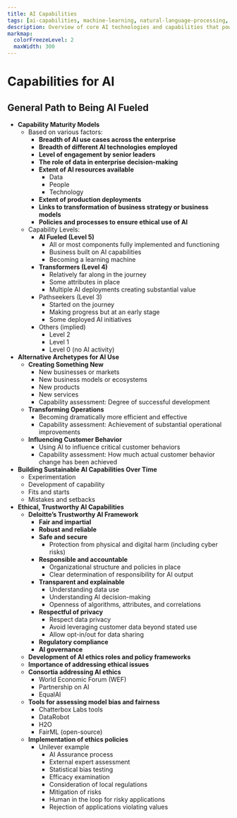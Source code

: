 ```yaml
---
title: AI Capabilities
tags: [ai-capabilities, machine-learning, natural-language-processing, computer-vision, knowledge-representation, generative-ai]
description: Overview of core AI technologies and capabilities that power modern enterprise applications.
markmap:
  colorFreezeLevel: 2
  maxWidth: 300
---
```

# Capabilities for AI
## General Path to Being AI Fueled
*   **Capability Maturity Models**
    *   Based on various factors:
        *   **Breadth of AI use cases across the enterprise**
        *   **Breadth of different AI technologies employed**
        *   **Level of engagement by senior leaders**
        *   **The role of data in enterprise decision-making**
        *   **Extent of AI resources available**
            *   Data
            *   People
            *   Technology
        *   **Extent of production deployments**
        *   **Links to transformation of business strategy or business models**
        *   **Policies and processes to ensure ethical use of AI**
    *   Capability Levels:
        *   **AI Fueled (Level 5)**
            *   All or most components fully implemented and functioning
            *   Business built on AI capabilities
            *   Becoming a learning machine
        *   **Transformers (Level 4)**
            *   Relatively far along in the journey
            *   Some attributes in place
            *   Multiple AI deployments creating substantial value
        *   Pathseekers (Level 3)
            *   Started on the journey
            *   Making progress but at an early stage
            *   Some deployed AI initiatives
        *   Others (implied)
            *   Level 2
            *   Level 1
            *   Level 0 (no AI activity)
*   **Alternative Archetypes for AI Use**
    *   **Creating Something New**
        *   New businesses or markets
        *   New business models or ecosystems
        *   New products
        *   New services
        *   Capability assessment: Degree of successful development
    *   **Transforming Operations**
        *   Becoming dramatically more efficient and effective
        *   Capability assessment: Achievement of substantial operational improvements
    *   **Influencing Customer Behavior**
        *   Using AI to influence critical customer behaviors
        *   Capability assessment: How much actual customer behavior change has been achieved
*   **Building Sustainable AI Capabilities Over Time**
    *   Experimentation
    *   Development of capability
    *   Fits and starts
    *   Mistakes and setbacks
*   **Ethical, Trustworthy AI Capabilities**
    *   **Deloitte’s Trustworthy AI Framework**
        *   **Fair and impartial**
        *   **Robust and reliable**
        *   **Safe and secure**
            *   Protection from physical and digital harm (including cyber risks)
        *   **Responsible and accountable**
            *   Organizational structure and policies in place
            *   Clear determination of responsibility for AI output
        *   **Transparent and explainable**
            *   Understanding data use
            *   Understanding AI decision-making
            *   Openness of algorithms, attributes, and correlations
        *   **Respectful of privacy**
            *   Respect data privacy
            *   Avoid leveraging customer data beyond stated use
            *   Allow opt-in/out for data sharing
        *   **Regulatory compliance**
        *   **AI governance**
    *   **Development of AI ethics roles and policy frameworks**
    *   **Importance of addressing ethical issues**
    *   **Consortia addressing AI ethics**
        *   World Economic Forum (WEF)
        *   Partnership on AI
        *   EqualAI
    *   **Tools for assessing model bias and fairness**
        *   Chatterbox Labs tools
        *   DataRobot
        *   H2O
        *   FairML (open-source)
    *   **Implementation of ethics policies**
        *   Unilever example
            *   AI Assurance process
            *   External expert assessment
            *   Statistical bias testing
            *   Efficacy examination
            *   Consideration of local regulations
            *   Mitigation of risks
            *   Human in the loop for risky applications
            *   Rejection of applications violating values